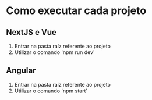 # Como executar cada projeto

## NextJS e Vue
1. Entrar na pasta raíz referente ao projeto
2. Utilizar o comando 'npm run dev'

## Angular
1. Entrar na pasta raíz referente ao projeto
2. Utilizar o comando 'npm start'